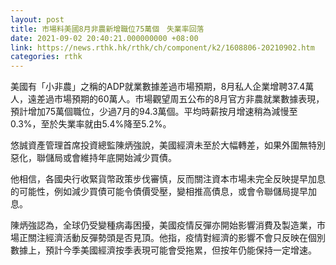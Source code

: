 ```yaml
---
layout: post
title: 市場料美國8月非農新增職位75萬個　失業率回落
date: 2021-09-02 20:40:21.000000000 +08:00
link: https://news.rthk.hk/rthk/ch/component/k2/1608806-20210902.htm
categories: rthk
---
```


美國有「小非農」之稱的ADP就業數據差過市場預期，8月私人企業增聘37.4萬人，遠差過市場預期的60萬人。市場觀望周五公布的8月官方非農就業數據表現，預計增加75萬個職位，少過7月的94.3萬個。平均時薪按月增速稍為減慢至0.3%，至於失業率就由5.4%降至5.2%。

悠誠資產管理首席投資總監陳炳強說，美國經濟未至於大幅轉差，如果外圍無特別惡化，聯儲局或會維持年底開始減少買債。

他相信，各國央行收緊貨幣政策步伐審慎，反而關注資本市場未完全反映提早加息的可能性，例如減少買債可能令債價受壓，變相推高債息，或會令聯儲局提早加息。

陳炳強認為，全球仍受變種病毒困擾，美國疫情反彈亦開始影響消費及製造業，市場正關注經濟活動反彈勢頭是否見頂。他指，疫情對經濟的影響不會只反映在個別數據上，預計今季美國經濟按季表現可能會受拖累，但按年仍能保持一定增速。
